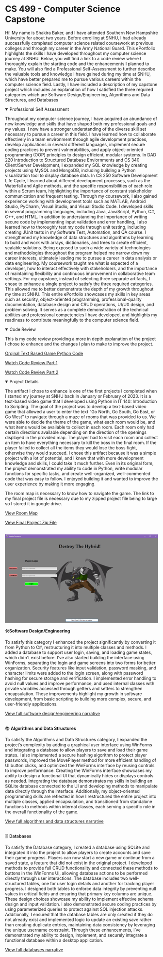 
<html>
<head>
    <link rel="stylesheet" href="style.css">
    <title>CS 499 - Computer Science Capstone</title>
</head>
<body>

<div class="overlay"></div>

<div class="content">
    <h1>CS 499 - Computer Science Capstone</h1>

<p>Hi! My name is Shakira Baker, and I have attended Southern New Hampshire University for about two years. Before enrolling at SNHU, I had already successfully completed computer science related coursework at previous colleges and through my career in the Army National Guard. This ePortfolio highlights the skills I have developed throughout my computer science journey at SNHU. Below, you will find a link to a code review where I thoroughly explain the starting code and the enhancements I planned to make. You will also find a Professional Self-Assessment to further describe the valuable tools and knowledge I have gained during my time at SNHU, which have better prepared me to pursue various careers within the computer science field. Lastly, I have included a description of my capstone project which includes an explanation of how I satisfied the three required categories which are Software Design/Engineering, Algorithms and Data Structures, and Databases</p>

<details open>
        <summary>Professional Self Assessment</summary>
        <p>Throughout my computer science journey, I have acquired an abundance of new knowledge and skills that have shaped both my professional goals and my values. I now have a stronger understanding of the diverse skill set necessary to pursue a career in this field. I have learned how to collaborate effectively in a team environment through agile development practices, develop applications in several different languages, implement secure coding practices to prevent vulnerabilities, and apply object-oriented programming (OOP) principles to design efficient, modular systems. In DAD 220 Introduction to Structured Database Enviornments and CS 340 Client/Server Development, I expanded my SQL knowledge by creating projects using MySQL and MongoDB, including building a Python visualization tool to display database data. In CS 250 Software Development Life Cycle, I learned about different development processes, such as the Waterfall and Agile methods, and the specific responsibilities of each role within a Scrum team, highlighting the importance of constant stakeholder communication and frequent testing.
Through my coursework, I also gained experience working with development tools such as MATLAB, Android Studio, PyCharm, Visual Studio, and Visual Studio Code. I developed skills in several programming languages, including Java, JavaScript, Python, C#, C++, and HTML. In addition to understanding the importance of writing secure code by implementing input validation and error handling, I also learned how to thoroughly test my code through unit testing, including creating JUnit tests in my Software Test, Automation, and QA course. I strengthened my knowledge of data structures and algorithms by learning to build and work with arrays, dictionaries, and trees to create efficient, scalable solutions.
Being exposed to such a wide variety of technologies and methodologies throughout the program helped me narrow down my career interests, ultimately leading me to pursue a career in data analysis or data engineering. My coursework taught me what is expected of a developer, how to interact effectively with stakeholders, and the importance of maintaining flexibility and continuous improvement in collaborative team settings.
For my capstone, instead of selecting three separate artifacts, I chose to enhance a single project to satisfy the three required categories. This allowed me to better demonstrate the depth of my growth throughout my time at SNHU. This entire ePortfolio showcases my skills in key areas such as security, object-oriented programming, professional-quality documentation, database design and CRUD operations, UI/UX design, and problem solving. It serves as a complete demonstration of the technical abilities and professional competencies I have developed, and highlights my readiness to contribute meaningfully to the computer science field.
</p>
</details>

<details open>
    <summary>Code Review</summary>
    <p>This is my code review providing a more in depth explanation of the project I chose to enhance and the changes I plan to make to improve the project.</p>
    <p>
        <a href="https://github.com/SNHU-Shakira13/SNHU-Shakira13.github.io/blob/main/TextBasedGame.py" target="_blank">Orginal Text Based Game Python Code</a>
    </p>
    <p>
        <a href="https://drive.google.com/file/d/1TppenujYq8zQyBxP8UxVRcQMRahrPOal/view?usp=drive_link" target="_blank">Watch Code Review Part 1</a>
    </p>
    <p>
        <a href="https://drive.google.com/file/d/1hBxWl3TuKWJgc8fN1FtX9Rb2k8O1Kxcm/view?usp=drive_link" target="_blank">Watch Code Review Part 2</a>
    </p>
</details>     

<details open>
        <summary>Project Details</summary>
        <p>The artifact I chose to enhance is one of the first projects I completed when I started my journey at SNHU back in January or February of 2023. It is a text-based video game that I developed using Python in IT 140: Introduction to Scripting. The goal of the project was to develop a text-based video game that allowed a user to enter the text “Go North, Go South, Go East, or Go West” to navigate through a maze of rooms that was provided to us. We were able to decide the theme of the game, what each room would be, and what items would be available to collect in each room. Each room only had certain directions available depending on the direction of the openings displayed in the provided map. The player had to visit each room and collect an item to have everything necessary to kill the boss in the final room. If the player failed to collect all the items they would lose the boss fight, otherwise they would succeed. I chose this artifact because it was a simple project with a lot of potential, and I knew that with more development knowledge and skills, I could take it much further. Even in its original form, the project demonstrated my ability to code in Python, write modular functions for specific tasks, and create well-organized, well-commented code that was easy to follow. I enjoyed building it and wanted to improve the user experience by making it more engaging.</p>
<p> The room map is necessary to know how to navigate the game. The link to my final project file is necessary due to my zipped project file being to large so I stored it in google drive.</p>
    
<p><a href="https://github.com/SNHU-Shakira13/SNHU-Shakira13.github.io/blob/main/Room_Map.png" target="_blank">View Room Map</a></p>
<p><a href="https://drive.google.com/file/d/10oJMcIaMcSrYYDL8PaNwtQJ_ka3ys6HX/view?usp=sharing" target="_blank">View Final Project Zip File</a></p><br>

<div class="centered-text">
    <img src="login_screen.png" alt="Software Design Diagram" class="center-image">
        <p>🛠️<b>Software Design/Engineering</b></p>
       
<p> To satisfy this category I enhanced the project significantly by converting it from Python to C#, restructuring it into multiple classes and methods. I added a database to support user login, saving, and loading game states, which didn't exist before. I’ve also started building the interface using WinForms, separating the login and game screens into two forms for better organization. Security features like input validation, password masking, and character limits were added to the login screen, along with password hashing for secure storage and verification. I implemented error handling to avoid null values and improve performance, and used internal classes with private variables accessed through getters and setters to strengthen encapsulation. These improvements highlight my growth in software development, from basic scripting to building more complex, secure, and user-friendly applications.</p>
<a href="https://docs.google.com/document/d/1Bn8jD2zA60d_ZN3KMp5ZLlrkfw2g1LL8/edit?usp=sharing&ouid=117042052524620273462&rtpof=true&sd=true" target="_blank">View full software design/engineering narrative</a>
<br><br>
        
<p>📚 <b>Algorithms and Data Structures</b></p>
<p>To satisfy the Algorithms and Data Structures category, I expanded the project’s complexity by adding a graphical user interface using WinForms and integrating a database to allow players to save and load their game states. I also implemented a secure hashing algorithm to protect player passwords, improved the MovePlayer method for more efficient handling of UI button clicks, and optimized the WinForms interface by reusing controls to improve performance. Creating the WinForms interface showcases my ability to design a functional UI that dynamically hides or displays controls as needed. Integrating the database demonstrates my skills in building an SQLite database connected to the UI and developing methods to manipulate data directly through the interface. Additionally, my object-oriented programming skills are reflected in how I restructured the entire project into multiple classes, applied encapsulation, and transitioned from standalone functions to methods within internal classes, each serving a specific role in the overall functionality of the game.</p>
<a href="https://docs.google.com/document/d/1rI7qoAdx2kuGoCfD7rfV00hYFet06nYM/edit?usp=sharing&ouid=117042052524620273462&rtpof=true&sd=true" target="_blank">View full algorithms and data structures narrative</a>
<br><br>

<p>🗄️ <b>Databases</b></p>
<p>To satisfy the Database category, I created a database using SQLite and integrated it into the project to allow players to create accounts and save their game progress. Players can now start a new game or continue from a saved state, a feature that did not exist in the original project. I developed methods to provide full CRUD functionality and connected these methods to buttons in the WinForms UI, allowing database actions to be performed directly through user interactions. The database includes two well-structured tables, one for user login details and another for tracking player progress. I designed both tables to enforce data integrity by preventing null values in critical fields and ensuring that primary key columns are unique. These design choices showcase my ability to implement effective schema design and input validation. I also demonstrated secure coding practices by using parameterized queries to protect against SQL injection attacks. Additionally, I ensured that the database tables are only created if they do not already exist and implemented logic to update an existing save rather than creating duplicate entries, maintaining data consistency by leveraging the unique username constraint. Through these enhancements, I’ve demonstrated my ability to design, implement, and securely integrate a functional database within a desktop application.</p>
<a href="https://docs.google.com/document/d/1mVORKfk-bxAlzZaNL5ViK4xm4ZHK3ZQY/edit?usp=sharing&ouid=117042052524620273462&rtpof=true&sd=true" target="_blank">View full databases narrative</a><br><br>

</div>

</details>
</div>

</body>
</html>

